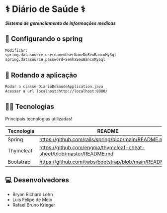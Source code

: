 # ⚕ Diário de Saúde ⚕
##### Sistema de gerenciamento de informações medicas

## 🍃 Configurando o spring 

```sh
Modificar:
spring.datasource.username=UserNameDoSeuBancoMySql
spring.datasource.password=SenhaSeuBancoMySql
```

## 🚀 Rodando a aplicação

```sh
Rodar a classe DiarioDeSaudeApplication.java
Acessar a url localhost:http://localhost:8080/
```
## 👩‍💻 Tecnologias

Principais tecnologias utilizadas!

| Tecnologia | README |
| ------ | ------ |
| Spring | https://github.com/rails/spring/blob/main/README.md |
| Thymeleaf | https://github.com/engma/thymeleaf-cheat-sheet/blob/master/README.md |
| Bootstrap | https://github.com/twbs/bootstrap/blob/main/README.md |

## 💻 Desenvolvedores

 - Bryan Richard Lohn
 - Luis Felipe de Melo
 - Rafael Bruno Krieger
